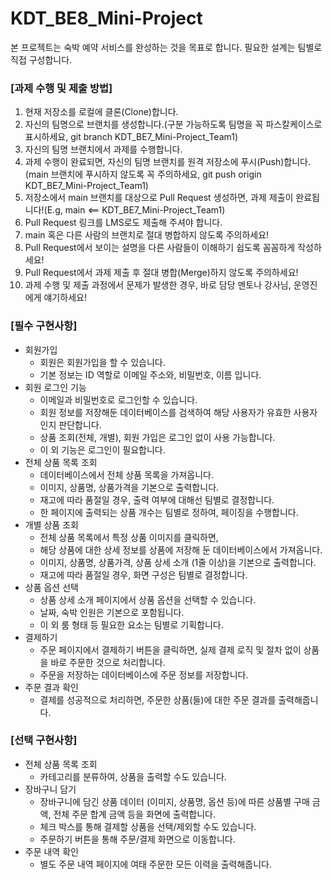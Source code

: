 # KDT_BE8_Mini-Project

본 프로젝트는 숙박 예약 서비스를 완성하는 것을 목표로 합니다.
필요한 설계는 팀별로 직접 구성합니다.

### **[과제 수행 및 제출 방법]**

1. 현재 저장소를 로컬에 클론(Clone)합니다.
2. 자신의 팀명으로 브랜치를 생성합니다.(구분 가능하도록 팀명을 꼭 파스칼케이스로 표시하세요, git branch KDT_BE7_Mini-Project_Team1)
3. 자신의 팀명 브랜치에서 과제를 수행합니다.
4. 과제 수행이 완료되면, 자신의 팀명 브랜치를 원격 저장소에 푸시(Push)합니다.(main 브랜치에 푸시하지 않도록 꼭 주의하세요, git push origin KDT_BE7_Mini-Project_Team1)
5. 저장소에서 main 브랜치를 대상으로 Pull Request 생성하면, 과제 제출이 완료됩니다!(E.g, main <== KDT_BE7_Mini-Project_Team1)
6. Pull Request 링크를 LMS로도 제출해 주셔야 합니다.
7. main 혹은 다른 사람의 브랜치로 절대 병합하지 않도록 주의하세요!
8. Pull Request에서 보이는 설명을 다른 사람들이 이해하기 쉽도록 꼼꼼하게 작성하세요!
9. Pull Request에서 과제 제출 후 절대 병합(Merge)하지 않도록 주의하세요!
10. 과제 수행 및 제출 과정에서 문제가 발생한 경우, 바로 담당 멘토나 강사님, 운영진에게 얘기하세요!

### **[필수 구현사항]**
- 회원가입
    - 회원은 회원가입을 할 수 있습니다.
    - 기본 정보는 ID 역할로 이메일 주소와, 비밀번호, 이름 입니다.
- 회원 로그인 기능
    - 이메일과 비밀번호로 로그인할 수 있습니다.
    - 회원 정보를 저장해둔 데이터베이스를 검색하여 해당 사용자가 유효한 사용자 인지 판단합니다.
    - 상품 조회(전체, 개별), 회원 가입은 로그인 없이 사용 가능합니다.
    - 이 외 기능은 로그인이 필요합니다.
- 전체 상품 목록 조회
    - 데이터베이스에서 전체 상품 목록을 가져옵니다.
    - 이미지, 상품명, 상품가격을 기본으로 출력합니다.
    - 재고에 따라 품절일 경우, 출력 여부에 대해선 팀별로 결정합니다.
    - 한 페이지에 출력되는 상품 개수는 팀별로 정하여, 페이징을 수행합니다.
- 개별 상품 조회
    - 전체 상품 목록에서 특정 상품 이미지를 클릭하면,
    - 해당 상품에 대한 상세 정보를 상품에 저장해 둔 데이터베이스에서 가져옵니다.
    - 이미지, 상품명, 상품가격, 상품 상세 소개 (1줄 이상)을 기본으로 출력합니다.
    - 재고에 따라 품절일 경우, 화면 구성은 팀별로 결정합니다.
- 상품 옵션 선택
    - 상품 상세 소개 페이지에서 상품 옵션을 선택할 수 있습니다.
    - 날짜, 숙박 인원은 기본으로 포함됩니다.
    - 이 외 룸 형태 등 필요한 요소는 팀별로 기획합니다.
- 결제하기
    - 주문 페이지에서 결제하기 버튼을 클릭하면, 실제 결제 로직 및 절차 없이 상품을 바로 주문한 것으로 처리합니다.
    - 주문을 저장하는 데이터베이스에 주문 정보를 저장합니다.
- 주문 결과 확인
    - 결제를 성공적으로 처리하면, 주문한 상품(들)에 대한 주문 결과를 출력해줍니다. 
 
### **[선택 구현사항]**
- 전체 상품 목록 조회
    - 카테고리를 분류하여, 상품을 출력할 수도 있습니다.
- 장바구니 담기
    - 장바구니에 담긴 상품 데이터 (이미지, 상품명, 옵션 등)에 따른 상품별 구매 금액, 전체 주문 합계 금액 등을 화면에 출력합니다.
    - 체크 박스를 통해 결제할 상품을 선택/제외할 수도 있습니다.
    - 주문하기 버튼을 통해 주문/결제 화면으로 이동합니다.
- 주문 내역 확인
    - 별도 주문 내역 페이지에 여태 주문한 모든 이력을 출력해줍니다.
